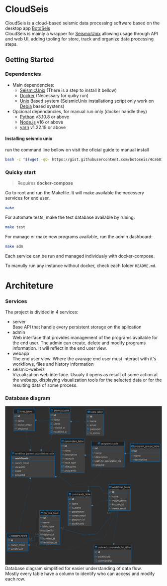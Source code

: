 # CloudSeis

CloudSeis is a cloud-based seismic data processing software based on the desktop app [BotoSeis](https://github.com/botoseis/BotoSeis)
<br />
CloudSeis is mainly a wrapper for [SeismicUnix](https://github.com/JohnWStockwellJr/SeisUnix) allowing usage through API and web UI, adding tooling for store, track and organize data processing steps.

## Getting Started

### Dependencies

 - Main dependencies:
    - [SeismicUnix]() (There is a step to install it bellow)
    - [Docker]() (Necessary for quiky run)
    - [Unix]() Based system (SeismicUnix installationg script only work on [Debia]() based systens)
 - Opcional dependancies, for manual run only (docker handle they)
    - [Python](https://www.python.org/) v3.10.8 or above
    - [Node.js](https://nodejs.org/en) v16 or above
    - [yarn](https://yarnpkg.com/) v1.22.19 or above

#### Installing seismic unix

run the command line bellow on visit the oficial guide to manual install
```bash
bash -c "$(wget -qO- https://gist.githubusercontent.com/botoseis/4ca681cb9ef706c1b8410153c6199cf2/raw/b16ad754839d1ca3657d8e8396db14f5ba791e6b/install_seismic_unix.sh)"
```

### Quicky start
   >  Requires **docker-compose**

Go to root and run the Makefile. It will make available the necessery services for end user.
```bash
make
```


For automate tests, make the test database available by runing:
```bash
make test
``` 

For manage or make new programs available, run the admin dashboard:
```bash
make adm
```


Each service can be run and managed individualy with docker-compose.

To manully run any instance without docker, check each folder `README.md`.


# Architeture

### Services

The project is divided in 4 services:
 - server <br />
   Base API that handle every persistent storage on the aplication
 - admin <br />
   Web interface that provides management of the programs available for the end user. The admin can create, delete and modify programs information. It will reflect in the end user view. 
 - webapp <br />
   The end user view. Where the avarage end user must interact with it's workflows, files and history information
 - seismic-webviz <br />
   Vizualization web interface. Usualy it opens as result of some action at the webapp, displaying visualization tools for the selected data or for the resulting data of some process.

### Database diagram

![Database diagram, simplified version](
  ./docs/assets/database_simplified_diagram.png
)
Database diagram simplified for easier understanding of data flow. <br />
Mostly every table have a column to identify who can access and modify each row.